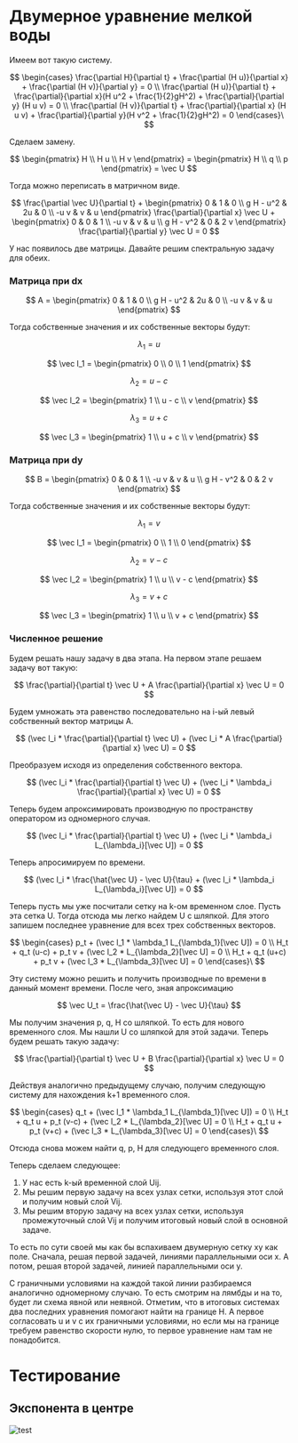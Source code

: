 # Двумерное уравнение мелкой воды

Имеем вот такую систему.

$$
\begin{cases}
  \frac{\partial H}{\partial t} + \frac{\partial (H u)}{\partial x} + \frac{\partial (H v)}{\partial y} = 0 \\
  \frac{\partial (H u)}{\partial t} + \frac{\partial}{\partial x}(H u^2 + \frac{1}{2}gH^2) + \frac{\partial}{\partial y} (H u v) = 0 \\
  \frac{\partial (H v)}{\partial t} + \frac{\partial}{\partial x} (H u v) + \frac{\partial}{\partial y}(H v^2 + \frac{1}{2}gH^2) = 0
\end{cases}\
$$

Сделаем замену.

$$
\begin{pmatrix}
H \\
H u \\
H v
\end{pmatrix} =
\begin{pmatrix}
H \\
q \\
p
\end{pmatrix} = \vec U
$$

Тогда можно переписать в матричном виде.

$$
\frac{\partial \vec U}{\partial t} + 
\begin{pmatrix}
0 & 1 & 0 \\
g H - u^2 & 2u & 0 \\
-u v & v & u
\end{pmatrix}
\frac{\partial}{\partial x} \vec U
+
\begin{pmatrix}
0 & 0 & 1 \\
-u v & v & u \\
g H - v^2 & 0 & 2 v
\end{pmatrix}
\frac{\partial}{\partial y} \vec U = 0
$$

У нас появилось две матрицы.
Давайте решим спектральную задачу для обеих.

### Матрица при dx

$$
A = \begin{pmatrix}
0 & 1 & 0 \\
g H - u^2 & 2u & 0 \\
-u v & v & u
\end{pmatrix}
$$

Тогда собственные значения и их собственные векторы будут:

$$
\lambda_1 = u
$$

$$
\vec l_1 = \begin{pmatrix}
0 \\
0 \\
1
\end{pmatrix}
$$


$$
\lambda_2 = u - c
$$

$$
\vec l_2 = \begin{pmatrix}
1 \\
u - c \\
v
\end{pmatrix}
$$


$$
\lambda_3 = u + c
$$

$$
\vec l_3 = \begin{pmatrix}
1 \\
u + c \\
v
\end{pmatrix}
$$

### Матрица при dy

$$
B = \begin{pmatrix}
0 & 0 & 1 \\
-u v & v & u \\
g H - v^2 & 0 & 2 v
\end{pmatrix}
$$

Тогда собственные значения и их собственные векторы будут:

$$
\lambda_1 = v
$$

$$
\vec l_1 = \begin{pmatrix}
0 \\
1 \\
0
\end{pmatrix}
$$


$$
\lambda_2 = v - c
$$

$$
\vec l_2 = \begin{pmatrix}
1 \\
u \\
v - c
\end{pmatrix}
$$


$$
\lambda_3 = v + c
$$

$$
\vec l_3 = \begin{pmatrix}
1 \\
u \\
v + c
\end{pmatrix}
$$

### Численное решение

Будем решать нашу задачу в два этапа.
На первом этапе решаем задачу вот такую:

$$
\frac{\partial}{\partial t} \vec U + A \frac{\partial}{\partial x} \vec U = 0
$$

Будем умножать эта равенство последовательно на i-ый левый собственный вектор матрицы A.

$$
(\vec l_i * \frac{\partial}{\partial t} \vec U) + (\vec l_i * A \frac{\partial}{\partial x} \vec U) = 0
$$

Преобразуем исходя из определения собственного вектора.

$$
(\vec l_i * \frac{\partial}{\partial t} \vec U) + (\vec l_i * \lambda_i \frac{\partial}{\partial x} \vec U) = 0
$$

Теперь будем апроксимировать производную по пространству оператором из одномерного случая.

$$
(\vec l_i * \frac{\partial}{\partial t} \vec U) + (\vec l_i * \lambda_i L_{\lambda_i}[\vec U]) = 0
$$

Теперь апросимируем по времени.

$$
(\vec l_i * \frac{\hat{\vec U} - \vec U}{\tau} + (\vec l_i * \lambda_i L_{\lambda_i}[\vec U]) = 0
$$

Теперь пусть мы уже посчитали сетку на k-ом временном слое. Пусть эта сетка U. Тогда отсюда мы легко найдем U с шляпкой.
Для этого запишем последнее уравнение для всех трех собственных векторов.

$$
\begin{cases}
   p_t + (\vec l_1 * \lambda_1 L_{\lambda_1}[\vec U]) = 0 \\
   H_t + q_t (u-c) + p_t v + (\vec l_2 * L_{\lambda_2}[\vec U] = 0 \\
   H_t + q_t (u+c) + p_t v + (\vec l_3 * L_{\lambda_3}[\vec U] = 0
\end{cases}\
$$

Эту систему можно решить и получить производные по времени в данный момент времени.
После чего, зная апроксимацию 

$$
\vec U_t = \frac{\hat{\vec U} - \vec U}{\tau}
$$

Мы получим значения p, q, H со шляпкой. То есть для нового временного слоя.
Мы нашли U со шляпкой для этой задачи. Теперь будем решать такую задачу:

$$
\frac{\partial}{\partial t} \vec U + B \frac{\partial}{\partial x} \vec U = 0
$$

Действуя аналогично предыдущему случаю, получим следующую систему для нахождения k+1 временного слоя.

$$
\begin{cases}
   q_t + (\vec l_1 * \lambda_1 L_{\lambda_1}[\vec U]) = 0 \\
   H_t + q_t u + p_t (v-c) + (\vec l_2 * L_{\lambda_2}[\vec U] = 0 \\
   H_t + q_t u + p_t (v+c) + (\vec l_3 * L_{\lambda_3}[\vec U] = 0
\end{cases}\
$$

Отсюда снова можем найти q, p, H для следующего временного слоя.

Теперь сделаем следующее:
1. У нас есть k-ый временной слой Uij.
2. Мы решим первую задачу на всех узлах сетки, используя этот слой и получим новый слой Vij.
3. Мы решим вторую задачу на всех узлах сетки, используя промежуточный слой Vij и получим итоговый новый слой в основной задаче.

То есть по сути своей мы как бы вспахиваем двумерную сетку xy как поле. Сначала, решая первой задачей, линиями параллельными оси x.
А потом, решая второй задачей, линией параллельными оси y.

С граничными условиями на каждой такой линии разбираемся аналогично одномерному случаю. То есть смотрим на лямбды и на то, будет ли схема явной или неявной.
Отметим, что в итоговых системах два последних уравнения помогают найти на границе H. А первое согласовать u и v с их граничными условиями, но
если мы на границе требуем равенство скорости нулю, то первое уравнение нам там не понадобится.

# Тестирование

## Экспонента в центре

![test](https://user-images.githubusercontent.com/25401699/199316580-75828ff5-873b-49bb-8d44-f427816d98fa.gif)

